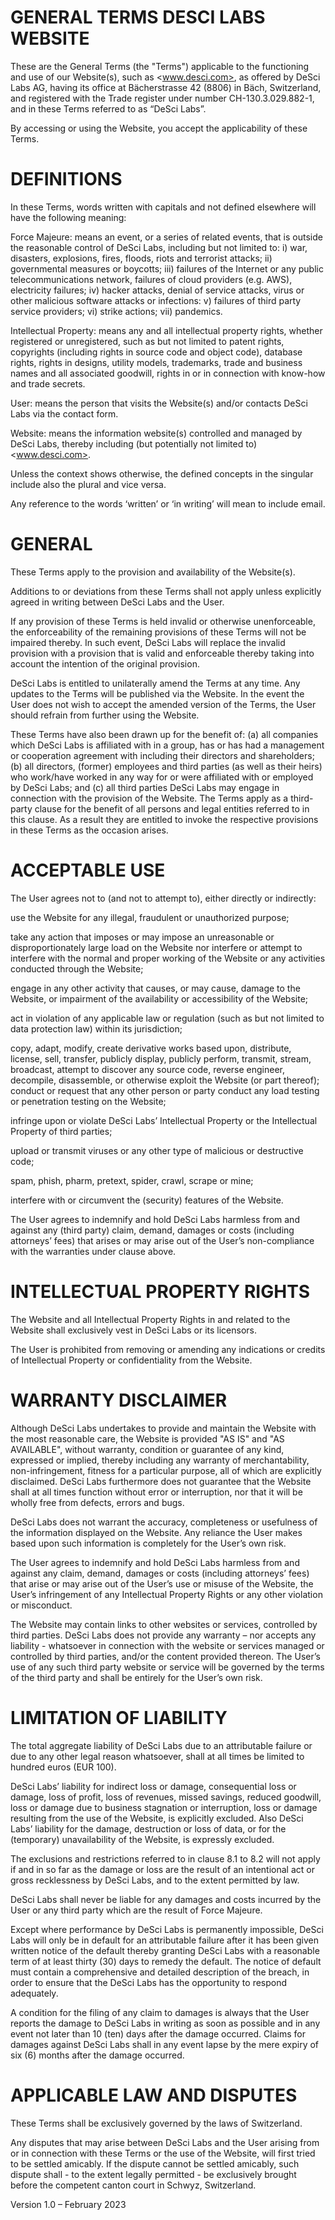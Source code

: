 # GENERAL TERMS DESCI LABS WEBSITE

These are the General Terms (the "Terms") applicable to the functioning and use of our Website(s), such as <www.desci.com>, as offered by DeSci Labs AG, having its office at Bächerstrasse 42 (8806) in Bäch, Switzerland, and registered with the Trade register under number CH-130.3.029.882-1, and in these Terms referred to as “DeSci Labs”.

By accessing or using the Website, you accept the applicability of these Terms. 

# DEFINITIONS
In these Terms, words written with capitals and not defined elsewhere will have the following meaning:

Force Majeure: means an event, or a series of related events, that is outside the reasonable control of DeSci Labs, including but not limited to: i) war, disasters, explosions, fires, floods, riots and terrorist attacks; ii) governmental measures or boycotts; iii) failures of the Internet or any public telecommunications network, failures of cloud providers (e.g. AWS), electricity failures; iv) hacker attacks, denial of service attacks, virus or other malicious software attacks or infections: v) failures of third party service providers; vi) strike actions; vii) pandemics.

Intellectual Property: means any and all intellectual property rights, whether registered or unregistered, such as but not limited to patent rights, copyrights (including rights in source code and object code), database rights, rights in designs, utility models, trademarks, trade and business names and all associated goodwill, rights in or in connection with know-how and trade secrets.

User: means the person that visits the Website(s) and/or contacts DeSci Labs via the contact form. 

Website: means the information website(s) controlled and managed by DeSci Labs, thereby including (but potentially not limited to) <www.desci.com>.

Unless the context shows otherwise, the defined concepts in the singular include also the plural and vice versa.

Any reference to the words ‘written’ or ‘in writing’ will mean to include email. 

# GENERAL
These Terms apply to the provision and availability of the Website(s). 

Additions to or deviations from these Terms shall not apply unless explicitly agreed in writing between DeSci Labs and the User.

If any provision of these Terms is held invalid or otherwise unenforceable, the enforceability of the remaining provisions of these Terms will not be impaired thereby. In such event, DeSci Labs will replace the invalid provision with a provision that is valid and enforceable thereby taking into account the intention of the original provision.

DeSci Labs is entitled to unilaterally amend the Terms at any time. Any updates to the Terms will be published via the Website. In the event the User does not wish to accept the amended version of the Terms, the User should refrain from further using the Website. 

These Terms have also been drawn up for the benefit of: (a) all companies which DeSci Labs is affiliated with in a group, has or has had a management or cooperation agreement with including their directors and shareholders; (b) all directors, (former) employees and third parties (as well as their heirs) who work/have worked in any way for or were affiliated with or employed by DeSci Labs; and (c) all third parties DeSci Labs may engage in connection with the provision of the Website. The Terms apply as a third-party clause for the benefit of all persons and legal entities referred to in this clause. As a result they are entitled to invoke the respective provisions in these Terms as the occasion arises.

# ACCEPTABLE USE 
The User agrees not to (and not to attempt to), either directly or indirectly:

use the Website for any illegal, fraudulent or unauthorized purpose;

take any action that imposes or may impose an unreasonable or disproportionately large load on the Website nor interfere or attempt to interfere with the normal and proper working of the Website or any activities conducted through the Website;

engage in any other activity that causes, or may cause, damage to the Website, or impairment of the availability or accessibility of the Website;

act in violation of any applicable law or regulation (such as but not limited to data protection law) within its jurisdiction; 

copy, adapt, modify, create derivative works based upon, distribute, license, sell, transfer, publicly display, publicly perform, transmit, stream, broadcast, attempt to discover any source code, reverse engineer, decompile, disassemble, or otherwise exploit the Website (or part thereof); 
conduct or request that any other person or party conduct any load testing or penetration testing on the Website;

infringe upon or violate DeSci Labs’ Intellectual Property or the Intellectual Property of third parties; 

upload or transmit viruses or any other type of malicious or destructive code; 

spam, phish, pharm, pretext, spider, crawl, scrape or mine; 

interfere with or circumvent the (security) features of the Website. 

The User agrees to indemnify and hold DeSci Labs harmless from and against any (third party) claim, demand, damages or costs (including attorneys’ fees) that arises or may arise out of the User’s non-compliance with the warranties under clause above.

# INTELLECTUAL PROPERTY RIGHTS
The Website and all Intellectual Property Rights in and related to the Website shall exclusively vest in DeSci Labs or its licensors. 

The User is prohibited from removing or amending any indications or credits of Intellectual Property or confidentiality from the Website.

# WARRANTY DISCLAIMER 
Although DeSci Labs undertakes to provide and maintain the Website with the most reasonable care, the Website is provided "AS IS" and "AS AVAILABLE", without warranty, condition or guarantee of any kind, expressed or implied, thereby including any warranty of merchantability, non-infringement, fitness for a particular purpose, all of which are explicitly disclaimed. DeSci Labs furthermore does not guarantee that the Website shall at all times function without error or interruption, nor that it will be wholly free from defects, errors and bugs. 

DeSci Labs does not warrant the accuracy, completeness or usefulness of the information displayed on the Website. Any reliance the User makes based upon such information is completely for the User’s own risk. 

The User agrees to indemnify and hold DeSci Labs harmless from and against any claim, demand, damages or costs (including attorneys’ fees) that arise or may arise out of the User’s use or misuse of the Website, the User’s infringement of any Intellectual Property Rights or any other violation or misconduct. 

The Website may contain links to other websites or services, controlled by third parties. DeSci Labs does not provide any warranty – nor accepts any liability - whatsoever in connection with the website or services managed or controlled by third parties, and/or the content provided thereon. The User’s use of any such third party website or service will be governed by the terms of the third party and shall be entirely for the User’s own risk. 

# LIMITATION OF LIABILITY
The total aggregate liability of DeSci Labs due to an attributable failure or due to any other legal reason whatsoever, shall at all times be limited to hundred euros (EUR 100). 

DeSci Labs’ liability for indirect loss or damage, consequential loss or damage, loss of profit, loss of revenues, missed savings, reduced goodwill, loss or damage due to business stagnation or interruption, loss or damage resulting from the use of the Website, is explicitly excluded. Also DeSci Labs’ liability for the damage, destruction or loss of data, or for the (temporary) unavailability of the Website, is expressly excluded.

The exclusions and restrictions referred to in clause 8.1 to 8.2 will not apply if and in so far as the damage or loss are the result of an intentional act or gross recklessness by DeSci Labs, and to the extent permitted by law.

DeSci Labs shall never be liable for any damages and costs incurred by the User or any third party which are the result of Force Majeure. 

Except where performance by DeSci Labs is permanently impossible, DeSci Labs will only be in default for an attributable failure after it has been given written notice of the default thereby granting DeSci Labs with a reasonable term of at least thirty (30) days to remedy the default. The notice of default must contain a comprehensive and detailed description of the breach, in order to ensure that the DeSci Labs has the opportunity to respond adequately.

A condition for the filing of any claim to damages is always that the User reports the damage to DeSci Labs in writing as soon as possible and in any event not later than 10 (ten) days after the damage occurred. Claims for damages against DeSci Labs shall in any event lapse by the mere expiry of six (6) months after the damage occurred. 

# APPLICABLE LAW AND DISPUTES
These Terms shall be exclusively governed by the laws of Switzerland. 

Any disputes that may arise between DeSci Labs and the User arising from or in connection with these Terms or the use of the Website, will first tried to be settled amicably. If the dispute cannot be settled amicably, such dispute shall - to the extent legally permitted - be exclusively brought before the competent canton court in Schwyz, Switzerland.

Version 1.0 – February 2023